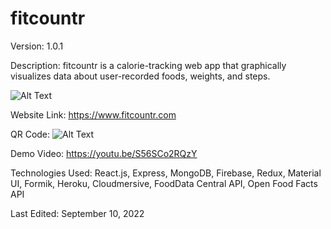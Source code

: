 # fitcountr

Version: 1.0.1

Description: fitcountr is a calorie-tracking web app that graphically visualizes data about user-recorded foods, weights, and steps.

![Alt Text](https://firebasestorage.googleapis.com/v0/b/fitcountr-c2a46.appspot.com/o/fitcountr.gif?alt=media&token=ee5d315e-e07c-4d87-b7c2-44cf5eb3999a)

Website Link: https://www.fitcountr.com

QR Code: ![Alt Text](https://firebasestorage.googleapis.com/v0/b/fitcountr-c2a46.appspot.com/o/qr-code.png?alt=media&token=e52dd958-e6c8-483e-8ff1-dc06776704fb)

Demo Video: https://youtu.be/S56SCo2RQzY

Technologies Used: React.js, Express, MongoDB, Firebase, Redux, Material UI, Formik, Heroku, Cloudmersive, FoodData Central API, Open Food Facts API

Last Edited: September 10, 2022